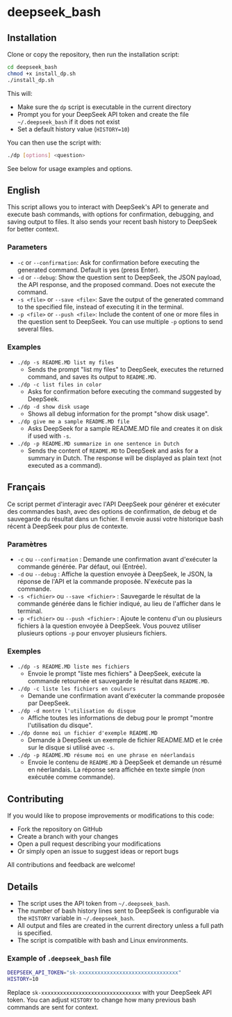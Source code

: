 
# deepseek_bash

## Installation

Clone or copy the repository, then run the installation script:

```bash
cd deepseek_bash
chmod +x install_dp.sh
./install_dp.sh
```


This will:

- Make sure the `dp` script is executable in the current directory
- Prompt you for your DeepSeek API token and create the file `~/.deepseek_bash` if it does not exist
- Set a default history value (`HISTORY=10`)


You can then use the script with:

```bash
./dp [options] <question>
```

See below for usage examples and options.

## English

This script allows you to interact with DeepSeek's API to generate and execute bash commands, with options for confirmation, debugging, and saving output to files. It also sends your recent bash history to DeepSeek for better context.

### Parameters

- `-c` or `--confirmation`: Ask for confirmation before executing the generated command. Default is yes (press Enter).
- `-d` or `--debug`: Show the question sent to DeepSeek, the JSON payload, the API response, and the proposed command. Does not execute the command.
- `-s <file>` or `--save <file>`: Save the output of the generated command to the specified file, instead of executing it in the terminal.
- `-p <file>` or `--push <file>`: Include the content of one or more files in the question sent to DeepSeek. You can use multiple `-p` options to send several files.

### Examples

- `./dp -s README.MD list my files`
  - Sends the prompt "list my files" to DeepSeek, executes the returned command, and saves its output to `README.MD`.
- `./dp -c list files in color`
  - Asks for confirmation before executing the command suggested by DeepSeek.
- `./dp -d show disk usage`
  - Shows all debug information for the prompt "show disk usage".
- `./dp give me a sample README.MD file`
  - Asks DeepSeek for a sample README.MD file and creates it on disk if used with `-s`.
- `./dp -p README.MD summarize in one sentence in Dutch`
  - Sends the content of `README.MD` to DeepSeek and asks for a summary in Dutch. The response will be displayed as plain text (not executed as a command).

## Français

Ce script permet d'interagir avec l'API DeepSeek pour générer et exécuter des commandes bash, avec des options de confirmation, de debug et de sauvegarde du résultat dans un fichier. Il envoie aussi votre historique bash récent à DeepSeek pour plus de contexte.

### Paramètres

- `-c` ou `--confirmation` : Demande une confirmation avant d'exécuter la commande générée. Par défaut, oui (Entrée).
- `-d` ou `--debug` : Affiche la question envoyée à DeepSeek, le JSON, la réponse de l'API et la commande proposée. N'exécute pas la commande.
- `-s <fichier>` ou `--save <fichier>` : Sauvegarde le résultat de la commande générée dans le fichier indiqué, au lieu de l'afficher dans le terminal.
- `-p <fichier>` ou `--push <fichier>` : Ajoute le contenu d'un ou plusieurs fichiers à la question envoyée à DeepSeek. Vous pouvez utiliser plusieurs options `-p` pour envoyer plusieurs fichiers.

### Exemples

- `./dp -s README.MD liste mes fichiers`
  - Envoie le prompt "liste mes fichiers" à DeepSeek, exécute la commande retournée et sauvegarde le résultat dans `README.MD`.
- `./dp -c liste les fichiers en couleurs`
  - Demande une confirmation avant d'exécuter la commande proposée par DeepSeek.
- `./dp -d montre l'utilisation du disque`
  - Affiche toutes les informations de debug pour le prompt "montre l'utilisation du disque".
- `./dp donne moi un fichier d'exemple README.MD`
  - Demande à DeepSeek un exemple de fichier README.MD et le crée sur le disque si utilisé avec `-s`.
- `./dp -p README.MD résume moi en une phrase en néerlandais`
  - Envoie le contenu de `README.MD` à DeepSeek et demande un résumé en néerlandais. La réponse sera affichée en texte simple (non exécutée comme commande).


## Contributing

If you would like to propose improvements or modifications to this code:

- Fork the repository on GitHub
- Create a branch with your changes
- Open a pull request describing your modifications
- Or simply open an issue to suggest ideas or report bugs

All contributions and feedback are welcome!

## Details

- The script uses the API token from `~/.deepseek_bash`.
- The number of bash history lines sent to DeepSeek is configurable via the `HISTORY` variable in `~/.deepseek_bash`.
- All output and files are created in the current directory unless a full path is specified.
- The script is compatible with bash and Linux environments.


### Example of `.deepseek_bash` file

```bash
DEEPSEEK_API_TOKEN="sk-xxxxxxxxxxxxxxxxxxxxxxxxxxxxxxxx"
HISTORY=10
```

Replace `sk-xxxxxxxxxxxxxxxxxxxxxxxxxxxxxxxx` with your DeepSeek API token. You can adjust `HISTORY` to change how many previous bash commands are sent for context.
